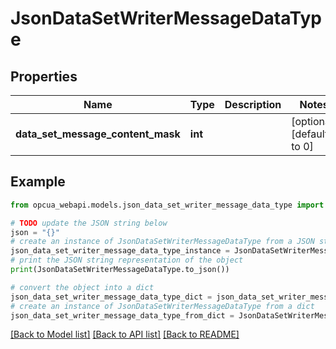 # JsonDataSetWriterMessageDataType


## Properties

Name | Type | Description | Notes
------------ | ------------- | ------------- | -------------
**data_set_message_content_mask** | **int** |  | [optional] [default to 0]

## Example

```python
from opcua_webapi.models.json_data_set_writer_message_data_type import JsonDataSetWriterMessageDataType

# TODO update the JSON string below
json = "{}"
# create an instance of JsonDataSetWriterMessageDataType from a JSON string
json_data_set_writer_message_data_type_instance = JsonDataSetWriterMessageDataType.from_json(json)
# print the JSON string representation of the object
print(JsonDataSetWriterMessageDataType.to_json())

# convert the object into a dict
json_data_set_writer_message_data_type_dict = json_data_set_writer_message_data_type_instance.to_dict()
# create an instance of JsonDataSetWriterMessageDataType from a dict
json_data_set_writer_message_data_type_from_dict = JsonDataSetWriterMessageDataType.from_dict(json_data_set_writer_message_data_type_dict)
```
[[Back to Model list]](../README.md#documentation-for-models) [[Back to API list]](../README.md#documentation-for-api-endpoints) [[Back to README]](../README.md)


